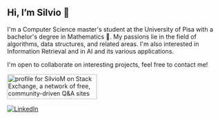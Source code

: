 ## Hi, I’m Silvio 👋
I'm a Computer Science master's student at the University of Pisa with a bachelor's degree in Mathematics 🧮. My passions lie in the field of algorithms, data structures, and related areas. I'm also interested in Information Retrieval and in AI and its various applications.

I'm open to collaborate on interesting projects, feel free to contact me!

<a href="https://stackexchange.com/users/21093928"><img src="https://stackexchange.com/users/flair/21093928.png" width="208" height="58" alt="profile for SilvioM on Stack Exchange, a network of free, community-driven Q&amp;A sites" title="profile for SilvioM on Stack Exchange, a network of free, community-driven Q&amp;A sites"></a>

<!---
[![LinkTree][linktree-shield]][linktree-url]
--->

[![LinkedIn][linkedin-shield]][linkedin-url]

<!---
SilvioM97/SilvioM97 is a ✨ special ✨ repository because its `README.md` (this file) appears on your GitHub profile.
You can click the Preview link to take a look at your changes.
--->


[linkedin-shield]: https://img.shields.io/badge/-LinkedIn-black.svg?style=plastic&logo=linkedin&color=blue
[linkedin-url]: https://www.linkedin.com/in/silvio-martinico-434285221/


<!---
[linktree-shield]: https://img.shields.io/badge/linktree-39E09B?style=for-the-badge&logo=linktree&logoColor=white
[linktree-url]: https://linktr.ee/silviom97
--->

